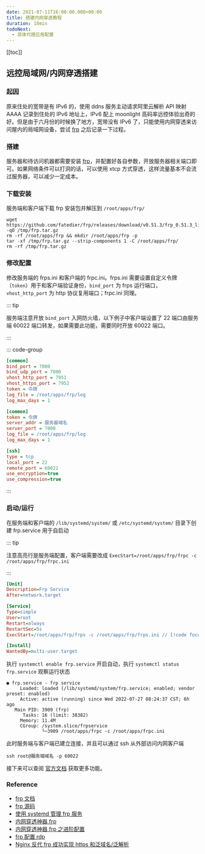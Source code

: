 ```yaml
---
date: 2021-07-11T16:00:00.000+00:00
title: 搭建内网穿透教程
duration: 10min
todoNext:
  - 具体代理应用配置
---
```


[[toc]]

## 远控局域网/内网穿透搭建

### 起因

原来住处的宽带是有 IPv6 的，使用 ddns 服务主动请求阿里云解析 API 映射 AAAA 记录到住处的 IPv6 地址上，IPv6 配上 moonlight 高码率远控体验出奇的好。但是由于六月份的时候换了地方，宽带没有 IPv6 了，只能使用内网穿透来访问屋内的局域网设备，尝试 [frp](https://github.com/fatedier/frp) 之后记录一下过程。

### 搭建

服务器和待访问机器都需要安装 [frp](https://github.com/fatedier/frp)，并配置好各自参数，开放服务器相关端口即可。如果网络条件可以打洞的话，可以使用 xtcp 方式穿透，这样流量基本不会流过服务器，可以减少一定成本。

### 下载安装

服务端和客户端下载 frp 安装包并解压到 `/root/apps/frp/`

```shell
wget https://github.com/fatedier/frp/releases/download/v0.51.3/frp_0.51.3_linux_amd64.tar.gz -qO /tmp/frp.tar.gz
rm -rf /root/apps/frp && mkdir /root/apps/frp -p
tar -xf /tmp/frp.tar.gz --strip-components 1 -C /root/apps/frp/
rm -rf /tmp/frp.tar.gz
```

### 修改配置

修改服务端的 frps.ini 和客户端的 frpc.ini。frps.ini 需要设置自定义令牌（`token`）用于和客户端验证身份，`bind_port` 为 frps 运行端口，`vhost_http_port` 为 http 协议复用端口；frpc.ini 同理。

::: tip

服务端注意开放 `bind_port` 入网防火墙，以下例子中客户端设置了 22 端口由服务端 60022 端口转发，如果需要此功能，需要同时开放 60022 端口。

:::

::: code-group

```ini [frps.ini]
[common]
bind_port = 7000
bind_udp_port = 7000
vhost_http_port = 7951
vhost_https_port = 7952
token = 令牌
log_file = /root/apps/frp/log
log_max_days = 1
```

```ini [frpc.ini]
[common]
token = 令牌
server_addr = 服务器域名
server_port = 7000
log_file = /root/apps/frp/log
log_max_days = 1

[ssh]
type = tcp
local_port = 22
remote_port = 60022
use_encryption=true
use_compression=true
```

:::

### 启动/运行

在服务端和客户端的 `/lib/systemd/system/` 或 `/etc/systemd/system/` 目录下创建 frp.service 用于自启动

::: tip

注意高亮行是服务端配置，客户端需要改成 `ExecStart=/root/apps/frp/frpc -c /root/apps/frp/frpc.ini`

:::

```ini
[Unit]
Description=Frp Service
After=network.target

[Service]
Type=simple
User=root
Restart=always
RestartSec=5s
ExecStart=/root/apps/frp/frps -c /root/apps/frp/frps.ini // [!code focus:1]

[Install]
WantedBy=multi-user.target
```

执行 `systemctl enable frp.service` 开启自动，执行 `systemctl status frp.service` 观察运行状态

```shell
● frp.service - frp service
     Loaded: loaded (/lib/systemd/system/frp.service; enabled; vendor preset: enabled)
     Active: active (running) since Wed 2022-07-27 08:24:37 CST; 6h ago
   Main PID: 3909 (frp)
      Tasks: 16 (limit: 38382)
     Memory: 11.4M
     CGroup: /system.slice/frpservice
             └─3909 /root/apps/frpc -c /root/apps/frpc.ini
```

此时服务端与客户端已建立连接，并且可以通过 ssh 从外部访问内网客户端

```shell
ssh root@服务端域名 -p 60022
```

接下来可以查阅 [官方文档](https://gofrp.org) 获取更多功能。

### Reference

- [frp 文档](https://gofrp.org/docs/examples/xtcp/)
- [frp 源码](https://github.com/fatedier/frp/blob/dev/README_zh.md)
- [使用 systemd 管理 frp 服务](https://juejin.cn/post/6972566180896702477)
- [内网穿透神器 frp](https://xinyuehtx.github.io/post/内网穿透神器frp.html)
- [内网穿透神器 frp 之进阶配置](https://xinyuehtx.github.io/post/内网穿透神器frp之进阶配置.html)
- [frp 配置 rdp](https://shenbo.github.io/2019/02/27/apps/frp配置内网穿透、通过rdp远程桌面控制windows系统/)
- [Nginx 反代 frp 成功实现 https 和泛域名/泛解析](https://zhuanlan.zhihu.com/p/58916955)
